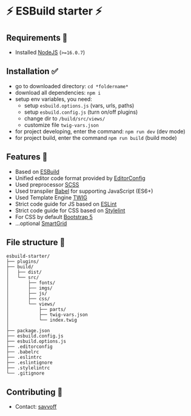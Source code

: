 # ⚡ ESBuild starter ⚡

## Requirements 📛
* Installed [NodeJS](https://nodejs.org/en/) (`>=16.0.7`)

## Installation ✅
* go to downloaded directory: `cd *foldername*`
* download all dependencies: `npm i`
* setup env variables, you need:
  * setup `esbuild.options.js` (vars, urls, paths)
  * setup `esbuild.config.js` (turn on/off plugins)
  * change dir to `/build/src/views/`
  * customize file `twig-vars.json`
* for project developing, enter the command: `npm run dev` (dev mode)
* for project build, enter the command `npm run build` (build mode)

## Features 🎉
* Based on [ESBuild](https://esbuild.github.io/)
* Unified editor code format provided by [EditorConfig](https://editorconfig.org/)
* Used preprocessor [SCSS](https://sass-lang.com/)
* Used transpiler [Babel](https://babeljs.io/) for supporting JavaScript (ES6+)
* Used Template Engine [TWIG](https://github.com/twigjs/twig.js/wiki)
* Strict code guide for JS based on [ESLint](https://eslint.org/)
* Strict code guide for CSS based on [Stylelint](https://stylelint.io/)
* For CSS by default [Bootstrap 5](https://getbootstrap.com/docs/5.1/getting-started/introduction/)
* ...optional [SmartGrid](https://github.com/dmitry-lavrik/smart-grid)

## File structure 📁

```
esbuild-starter/
├── plugins/
├── build/
│   ├── dist/
│   └── src/
│       ├── fonts/
│       ├── imgs/
│       ├── js/
│       ├── css/
│       └── views/
│           ├── parts/
│           ├── twig-vars.json    
│           └── index.twig    
│     
├── package.json
├── esbuild.config.js
├── esbuild.options.js
├── .editorconfig
├── .babelrc
├── .eslintrc
├── .eslintignore
├── .stylelintrc
└── .gitignore
```

## Contributing 🤙
* Contact: [savvoff](https://t.me/savvoff)
